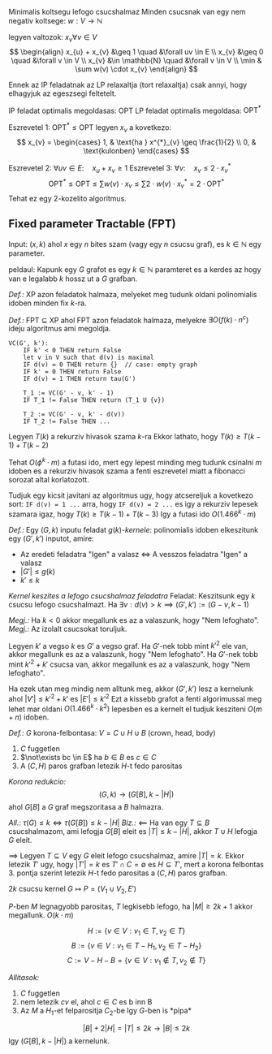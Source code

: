 Minimalis koltsegu lefogo csucshalmaz
Minden csucsnak van egy nem negativ koltsege: $w : V \to \mathbb{N}$

legyen valtozok: $x_{v}  \forall v \in V$
$$
\begin{align}
x_{u} + x_{v} &\geq 1 \quad &\forall uv \in E \\
x_{v} &\geq 0 \quad &\forall v \in V \\
x_{v} &\in \mathbb{N} \quad &\forall v \in V \\
\min & \sum w(v) \cdot x_{v}
\end{align}
$$

Ennek az IP feladatnak az LP relaxaltja (tort relaxaltja) csak annyi, hogy elhagyjuk az egeszsegi feltetelt.

IP feladat optimalis megoldasas: $\text{OPT}$
LP feladat optimalis megoldasa: $\text{OPT}^{*}$

Eszrevetel 1: $\text{OPT}^{*} \leq \text{OPT}$
legyen $x_{v}$ a kovetkezo:
$$
x_{v} = \begin{cases}
1,  & \text{ha } x^{*}_{v} \geq \frac{1}{2} \\
0,  & \text{kulonben}
\end{cases}
$$

Eszrevetel 2: $\forall uv \in E: \quad x_{u} + x_{v} \geq 1$
Eszrevetel 3: $\forall v: \quad x_{v} \leq 2 \cdot x_{v}^{*}$
$$
\text{OPT}^{*} \leq \text{OPT} \leq \sum w(v) \cdot x_{v} \leq \sum 2 \cdot w(v) \cdot x_{v}^{*} = 2 \cdot \text{OPT}^{*}
$$
Tehat ez egy $2$-kozelito algoritmus.

## Fixed parameter Tractable (FPT)
Input: $(x, k)$ ahol $x$ egy $n$ bites szam (vagy egy $n$ csucsu graf), es $k \in \mathbb{N}$  egy parameter.

peldaul: Kapunk egy $G$ grafot es egy $k \in \mathbb{N}$ paramteret es a kerdes az hogy van e legalabb $k$ hossz ut a $G$ grafban.

*Def.:* XP azon feladatok halmaza, melyeket meg tudunk oldani polinomialis idoben minden fix $k$-ra.

*Def.:* FPT $\subseteq$ XP ahol FPT azon feladatok halmaza, melyekre $\exists O(f(k) \cdot n^{c})$ ideju algoritmus ami megoldja.

```
VC(G', k'):
	IF k' < 0 THEN return False
	let v in V such that d(v) is maximal
	IF d(v) = 0 THEN return {}  // case: empty graph
	IF k' = 0 THEN return False
	IF d(v) = 1 THEN return tau(G')
	
	T_1 := VC(G' - v, k' - 1)
	IF T_1 != False THEN return (T_1 U {v})
	
	T_2 := VC(G' - v, k' - d(v))
	IF T_2 != False THEN ...
```

Legyen $T(k)$ a rekurziv hivasok szama $k$-ra
Ekkor lathato, hogy $T(k) \geq T(k-1) + T(k-2)$

Tehat $O(\phi ^{k} \cdot m)$  a futasi ido, mert egy lepest minding meg tudunk csinalni $m$ idoben es a rekurziv hivasok szama a fenti eszrevetel miatt a fibonacci sorozat altal korlatozott.

Tudjuk egy kicsit javitani az algoritmus ugy, hogy atcsereljuk a kovetkezo sort: `IF d(v) = 1 ...` arra, hogy `IF d(v) = 2 ...` es igy a rekurziv lepesek szamara igaz, hogy $T(k) \geq T(k - 1)  + T(k-3)$
Igy a futasi ido $O(1.466^{k} \cdot m)$


*Def.:* Egy $(G, k)$ inputu feladat $g(k)$*-kernele*:
polinomialis idoben elkeszitunk egy $(G', k')$ inputot, amire:
- Az eredeti feladatra "Igen" a valasz $\iff$ A vesszos feladatra "Igen" a valasz
- $\lvert G' \rvert \leq g(k)$
- $k' \leq k$


*Kernel keszites a lefogo csucshalmaz feladatra*
Feladat: Keszitsunk egy $k$ csucsu lefogo csucshalmazt.
Ha $\exists v : d(v) > k \implies (G', k') := (G - v, k - 1)$ 

*Megj.:* Ha $k<0$ akkor megallunk es az a valaszunk, hogy "Nem lefoghato".
*Megj.:* Az izolalt csucsokat toruljuk.

Legyen $k'$ a vegso $k$ es $G'$ a vegso graf.
Ha $G'$-nek tobb mint $k'^{2}$ ele van, akkor megallunk es az a valaszunk, hogy "Nem lefoghato".
Ha $G'$-nek tobb mint $k'^{2} + k'$ csucsa van, akkor megallunk es az a valaszunk, hogy "Nem lefoghato".

Ha ezek utan meg mindig nem alltunk meg, akkor $(G', k')$ lesz a kernelunk ahol $\lvert V' \rvert \leq k'^{2} + k'$ es $\lvert E' \rvert \leq k'^{2}$
Ezt a kissebb grafot a fenti algorimussal meg lehet mar oldani $O(1.466^{k} \cdot k^{2})$ lepesben es a kernelt el tudjuk kesziteni $O(m + n)$ idoben.


*Def.:* $G$ korona-felbontasa: $V = C \cup H \cup B$ (crown, head, body)
1. $C$ fuggetlen
2. $\not\exists bc \in E$ ha $b \in B$ es $c \in C$
3. A $(C, H)$ paros grafban letezik $H$-t fedo parositas

*Korona redukcio:*
$$
(G, k) \to (G[B], k - \lvert H \rvert )
$$
ahol $G[B]$ a $G$ graf megszoritasa a $B$ halmazra.

*All.:* $\tau(G) \leq k \iff \tau(G[B]) \leq k - \lvert H \rvert$
*Biz.:*
$\impliedby$ Ha van egy $T \subseteq B$ csucshalmazom, ami lefogja $G[B]$ eleit es $\lvert T \rvert \leq k - \lvert H \rvert$, akkor $T \cup H$ lefogja $G$ eleit.

$\implies$ Legyen $T \subseteq V$ egy $G$ eleit lefogo csucshalmaz, amire $\lvert T \rvert = k$.
Ekkor letezik $T'$ ugy, hogy $\lvert T' \rvert = k$ es $T' \cap C = \emptyset$ es $H \subseteq T'$, mert a korona felbontas 3. pontja szerint letezik $H$-t fedo parositas a $(C, H)$ paros grafban.


$2k$ csucsu kernel
$G \mapsto P = (V_{1} \cup V_{2}, E')$

$P$-ben $M$ legnagyobb parositas, $T$ legkisebb lefogo, ha $\lvert M \rvert \geq 2k + 1$ akkor megallunk. $O(k \cdot m)$

$$
H := \{ v \in V : v_{1} \in T, v_{2} \in T \}
$$
$$
B := \{ v \in V : v_{1} \in T - H_{1}, v_{2} \in T - H_{2} \}
$$
$$
C := V - H - B = \{ v \in V : v_{1} \not\in T, v_{2} \not\in T \}
$$

*Allitasok:*
1. $C$ fuggetlen
2. nem letezik $cv$ el, ahol $c \in C$ es b inn B
3. Az $M$ a $H_{1}$-et felparositja $C_{2}$-be
Igy $G$-ben is \*pipa\*

$$
\lvert B \rvert  + 2 \lvert H \rvert = \lvert T \rvert \leq 2k \to \lvert B \rvert \leq 2k
$$
Igy $(G[B], k - \lvert H \rvert)$ a kernelunk.






